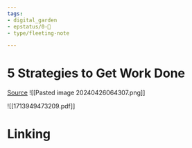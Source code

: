 ```yaml
---
tags: 
- digital_garden
- epstatus/0-🌰
- type/fleeting-note

---
```

# 5 Strategies to Get Work Done

[Source](https://www.linkedin.com/posts/christianpoensgen_5-powerful-methods-to-get-stuff-done-ugcPost-7188825241186377728-IPQP?utm_source=share&utm_medium=member_desktop)
![[Pasted image 20240426064307.png]]

![[1713949473209.pdf]]



# Linking


